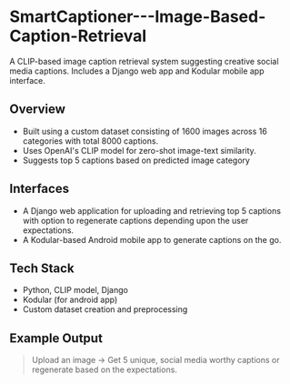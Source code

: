 # SmartCaptioner---Image-Based-Caption-Retrieval
A CLIP-based image caption retrieval system suggesting creative social media captions. Includes a Django web app and Kodular mobile app interface.

## Overview
- Built using a custom dataset consisting of 1600 images across 16 categories with total 8000 captions.
- Uses OpenAI's CLIP model for zero-shot image-text similarity.
- Suggests top 5 captions based on predicted image category

## Interfaces
- A Django web application for uploading and retrieving top 5 captions with option to regenerate captions depending upon the user expectations.
- A Kodular-based Android mobile app to generate captions on the go.

## Tech Stack
- Python, CLIP model, Django
- Kodular (for android app)
- Custom dataset creation and preprocessing

## Example Output
> Upload an  image -> Get 5 unique, social media worthy captions or regenerate based on the expectations.
